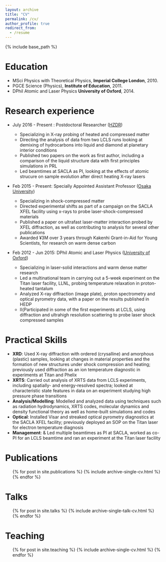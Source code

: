 ```yaml
---
layout: archive
title: "CV"
permalink: /cv/
author_profile: true
redirect_from:
  - /resume
---
```


{% include base_path %}

Education
======
* MSci <span>Physics with Theoretical Physics</span>, **Imperial College London**, 2010.
* PGCE <span>Science (Physics)</span>, **Institute of Education**, 2011.
* DPhil <span> Atomic and Laser Physics </span> **University of Oxford**, 2014.

Research experience
======
* July 2016 - Present : Postdoctoral Researcher ([HZDR](https://hzdr.de))
	* Specializing in X-ray probing of heated and compressed matter
	* Directing the analysis of data from two LCLS runs looking at demixing of hydrocarbons into liquid and diamond at planetary interior conditions
	* Published two papers on the work as first author, including a comparison of the liquid structure data with first principles simulations in PRL
	* Led beamtimes at SACLA as PI, looking at the effects of atomic strucure on sample evolution after direct heating X-ray lasers
	
* Feb 2015 - Present: Specially Appointed Assistant Professor ([Osaka University](https://osaka-u.ac.jp))
	* Specializing in shock-compressed matter
	* Directed experimental shifts as part of a campaign on the SACLA XFEL facility using x-rays to probe laser-shock-compressed materials
	* Published a paper on ultrafast laser-matter interaction probed by XFEL diffraction, as well as contributing to analysis for several other publications
	* Awarded  ¥3M over 3 years through Kakenhi Grant-in-Aid for Young Scientists, for research on warm dense carbon

* Feb 2012 - Jun 2015: DPhil Atomic and Laser Physics ([University of Oxford](https://oxford.ac.uk))
	* Specializing in laser-solid interactions and warm dense matter research
	* Led a multinational team in carrying out a 5-week experiment on the Titan laser facility, LLNL, probing temperature relaxation in proton-heated tantalum
	* Analyzed X-ray diffraction (image plate), proton spectrometry and optical pyrometry data, with a paper on the results published in HEDP 
	* ll{Participated in some of the first experiments at LCLS, using diffraction and ultrahigh resolution scattering to probe laser shock compressed samples
  
Practical Skills
======

* **XRD**: Used X-ray diffraction with ordered (crysalline) and amorphous (plastic) samples, looking at changes in material properties and the formation of new structures under shock compression and heating; previously used diffraction as an ion temperature diagnostic in experiments at Titan and Phelix
* **XRTS**: Carried out analysis of XRTS data from LCLS experiments, including spatially- and energy-resolved spectra; looked at characteristic state features in data on an experiment studying high pressure phase transitions
* **Analysis/Modelling**: Modelled and analyzed data using techniques such as radiation hydrodynamics, XRTS codes, molecular dynamics and density functional theory as well as home-built simulations and codes
* **Optical**: Installed Visar and streaked optical pyrometry diagnostics at the SACLA XFEL facility; previously deployed an SOP on the Titan laser for electron temperature diagnosis
* **Management**: & Led multiple beamtimes as PI at SACLA, worked as co-PI for an LCLS beamtime and ran an experiment at the Titan laser facility 

Publications
======
  <ul>{% for post in site.publications %}
    {% include archive-single-cv.html %}
  {% endfor %}</ul>
  
Talks
======
  <ul>{% for post in site.talks %}
    {% include archive-single-talk-cv.html %}
  {% endfor %}</ul>
  
Teaching
======
  <ul>{% for post in site.teaching %}
    {% include archive-single-cv.html %}
  {% endfor %}</ul>
  

